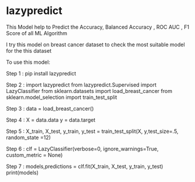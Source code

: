 # lazypredict

This Model help to Predict the Accuracy, Balanced Accuracy , ROC AUC , F1 Score of all ML Algorithm 

I try this model on breast cancer dataset to check the most suitable model for the this dataset 

To use this model:

Step 1 :  pip install lazypredict

Step 2 :  import lazypredict
          from lazypredict.Supervised import LazyClassifier
          from sklearn.datasets import load_breast_cancer
          from sklearn.model_selection import train_test_split

Step 3 :  data = load_breast_cancer()

Step 4 :  X = data.data
          y = data.target

Step 5 :  X_train, X_test, y_train, y_test = train_test_split(X, y,test_size=.5, random_state =12)

Step 6 : clf = LazyClassifier(verbose=0, ignore_warnings=True, custom_metric = None)

Step 7 : models,predictions = clf.fit(X_train, X_test, y_train, y_test)
         print(models)
